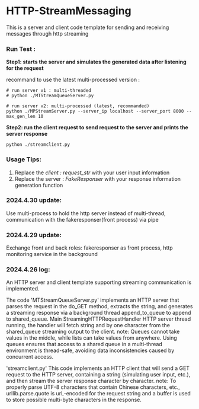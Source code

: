 # HTTP-StreamMessaging

This is a server and client code template for sending and receiving messages through http streaming

### Run Test :

**Step1: starts the server and simulates the generated data after listening for the request**

recommand to use the latest multi-processed version :

```
# run server v1 : multi-threaded 
# python ./MTStreamQueueServer.py

# run server v2: multi-processed (latest, recommanded)
python ./MPStreamServer.py --server_ip localhost --server_port 8000 --max_gen_len 10
```

**Step2: run the client request to send request to the server and prints the server response**

 `python ./streamclient.py`

### Usage Tips:

1. Replace the *client : request_str*  with your user input information
2. Replace the server : *FakeResponser*  with your response information generation function

### 2024.4.30 update:

Use multi-process to hold the http server instead of multi-thread, communication with the fakeresponser(front process) via pipe

### 2024.4.29 update:

Exchange front and back roles: fakeresponser as front process, http monitoring service in the background

### 2024.4.26 log:

An HTTP server and client template supporting streaming communication is implemented.

The code 'MTStreamQueueServer.py' implements an HTTP server that parses the request in the do_GET method, extracts the string, and generates a streaming response via a background thread append_to_queue to append to shared_queue. Main StreamingHTTPRequestHandler HTTP server thread running, the handler will fetch string and by one character from the shared_queue streaming output to the client. note: Queues cannot take values in the middle, while lists can take values from anywhere. Using queues ensures that access to a shared queue in a multi-thread environment is thread-safe, avoiding data inconsistencies caused by concurrent access.

'streamclient.py' This code implements an HTTP client that will send a GET request to the HTTP server, containing a string (simulating user input, etc.), and then stream the server response character by character. note: To properly parse UTF-8 characters that contain Chinese characters, etc., urllib.parse.quote is urL-encoded for the request string and a buffer is used to store possible multi-byte characters in the response.
